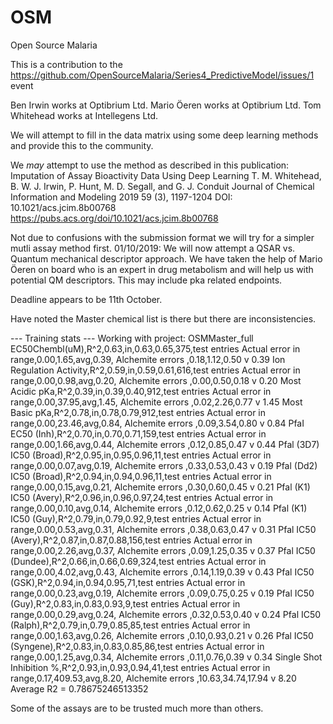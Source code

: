 # OSM
Open Source Malaria 

This is a contribution to the https://github.com/OpenSourceMalaria/Series4_PredictiveModel/issues/1 event

Ben Irwin works at Optibrium Ltd.
Mario Öeren works at Optibrium Ltd.
Tom Whitehead works at Intellegens Ltd.

We will attempt to fill in the data matrix using some deep learning methods and provide this to the community.

We *may* attempt to use the method as described in this publication: 
Imputation of Assay Bioactivity Data Using Deep Learning
T. M. Whitehead, B. W. J. Irwin, P. Hunt, M. D. Segall, and G. J. Conduit
Journal of Chemical Information and Modeling 2019 59 (3), 1197-1204
DOI: 10.1021/acs.jcim.8b00768
https://pubs.acs.org/doi/10.1021/acs.jcim.8b00768

Not due to confusions with the submission format we will try for a simpler mutli assay method first.
01/10/2019: We will now attempt a QSAR vs. Quantum mechanical descriptor approach. We have taken the help of Mario Öeren on board who is an expert in drug metabolism and will help us with potential QM descriptors. This may include pka related endpoints.

Deadline appears to be 11th October.

Have noted the Master chemical list is there but there are inconsistencies. 

--- Training stats  ---
Working with project: OSMMaster_full
EC50Chembl(uM),R^2,0.63,in,0.63,0.65,375,test entries Actual error in range,0.00,1.65,avg,0.39, Alchemite errors ,0.18,1.12,0.50 v 0.39
Ion Regulation Activity,R^2,0.59,in,0.59,0.61,616,test entries Actual error in range,0.00,0.98,avg,0.20, Alchemite errors ,0.00,0.50,0.18 v 0.20
Most Acidic pKa,R^2,0.39,in,0.39,0.40,912,test entries Actual error in range,0.00,37.95,avg,1.45, Alchemite errors ,0.02,2.26,0.77 v 1.45
Most Basic pKa,R^2,0.78,in,0.78,0.79,912,test entries Actual error in range,0.00,23.46,avg,0.84, Alchemite errors ,0.09,3.54,0.80 v 0.84
PfaI EC50 (Inh),R^2,0.70,in,0.70,0.71,159,test entries Actual error in range,0.00,1.66,avg,0.44, Alchemite errors ,0.12,0.85,0.47 v 0.44
Pfal (3D7) IC50 (Broad),R^2,0.95,in,0.95,0.96,11,test entries Actual error in range,0.00,0.07,avg,0.19, Alchemite errors ,0.33,0.53,0.43 v 0.19
Pfal (Dd2) IC50 (Broad),R^2,0.94,in,0.94,0.96,11,test entries Actual error in range,0.00,0.15,avg,0.21, Alchemite errors ,0.30,0.60,0.45 v 0.21
Pfal (K1) IC50 (Avery),R^2,0.96,in,0.96,0.97,24,test entries Actual error in range,0.00,0.10,avg,0.14, Alchemite errors ,0.12,0.62,0.25 v 0.14
Pfal (K1) IC50 (Guy),R^2,0.79,in,0.79,0.92,9,test entries Actual error in range,0.00,0.53,avg,0.31, Alchemite errors ,0.38,0.63,0.47 v 0.31
Pfal IC50 (Avery),R^2,0.87,in,0.87,0.88,156,test entries Actual error in range,0.00,2.26,avg,0.37, Alchemite errors ,0.09,1.25,0.35 v 0.37
Pfal IC50 (Dundee),R^2,0.66,in,0.66,0.69,324,test entries Actual error in range,0.00,4.02,avg,0.43, Alchemite errors ,0.14,1.19,0.39 v 0.43
Pfal IC50 (GSK),R^2,0.94,in,0.94,0.95,71,test entries Actual error in range,0.00,0.23,avg,0.19, Alchemite errors ,0.09,0.75,0.25 v 0.19
Pfal IC50 (Guy),R^2,0.83,in,0.83,0.93,9,test entries Actual error in range,0.00,0.29,avg,0.24, Alchemite errors ,0.32,0.53,0.40 v 0.24
Pfal IC50 (Ralph),R^2,0.79,in,0.79,0.85,85,test entries Actual error in range,0.00,1.63,avg,0.26, Alchemite errors ,0.10,0.93,0.21 v 0.26
Pfal IC50 (Syngene),R^2,0.83,in,0.83,0.85,86,test entries Actual error in range,0.00,1.25,avg,0.34, Alchemite errors ,0.11,0.76,0.39 v 0.34
Single Shot Inhibition %,R^2,0.93,in,0.93,0.94,41,test entries Actual error in range,0.17,409.53,avg,8.20, Alchemite errors ,10.63,34.74,17.94 v 8.20
Average R2 = 0.78675246513352

Some of the assays are to be trusted much more than others.
